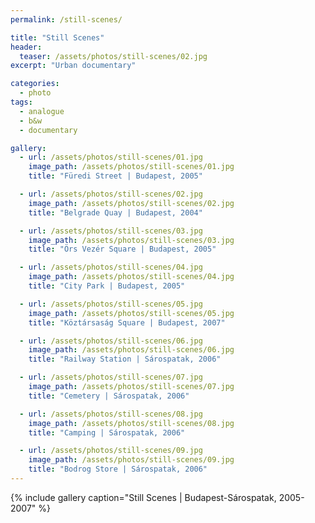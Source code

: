 ```yaml
---
permalink: /still-scenes/

title: "Still Scenes"
header:
  teaser: /assets/photos/still-scenes/02.jpg
excerpt: "Urban documentary"

categories:
  - photo
tags:
  - analogue
  - b&w
  - documentary

gallery:
  - url: /assets/photos/still-scenes/01.jpg
    image_path: /assets/photos/still-scenes/01.jpg
    title: "Füredi Street | Budapest, 2005"

  - url: /assets/photos/still-scenes/02.jpg
    image_path: /assets/photos/still-scenes/02.jpg
    title: "Belgrade Quay | Budapest, 2004"

  - url: /assets/photos/still-scenes/03.jpg
    image_path: /assets/photos/still-scenes/03.jpg
    title: "Örs Vezér Square | Budapest, 2005"

  - url: /assets/photos/still-scenes/04.jpg
    image_path: /assets/photos/still-scenes/04.jpg
    title: "City Park | Budapest, 2005"

  - url: /assets/photos/still-scenes/05.jpg
    image_path: /assets/photos/still-scenes/05.jpg
    title: "Köztársaság Square | Budapest, 2007"

  - url: /assets/photos/still-scenes/06.jpg
    image_path: /assets/photos/still-scenes/06.jpg
    title: "Railway Station | Sárospatak, 2006"

  - url: /assets/photos/still-scenes/07.jpg
    image_path: /assets/photos/still-scenes/07.jpg
    title: "Cemetery | Sárospatak, 2006"

  - url: /assets/photos/still-scenes/08.jpg
    image_path: /assets/photos/still-scenes/08.jpg
    title: "Camping | Sárospatak, 2006"

  - url: /assets/photos/still-scenes/09.jpg
    image_path: /assets/photos/still-scenes/09.jpg
    title: "Bodrog Store | Sárospatak, 2006"
---
```


{% include gallery caption="Still Scenes \| Budapest-Sárospatak, 2005-2007" %}

